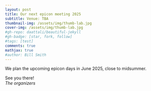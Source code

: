 ```yaml
---
layout: post
title: Our next epicon meeting 2025
subtitle: Venue: TBA
thumbnail-img: /assets/img/thumb-lab.jpg
cover-img: /assets/img/thumb-lab.jpg
#gh-repo: daattali/beautiful-jekyll
#gh-badge: [star, fork, follow]
#tags: [test]
comments: true
mathjax: true
#author: Bill Smith
---
```


We plan the upcoming epicon days in June 2025, close to midsummer. 

See you there!<br>
*The organizers* 

